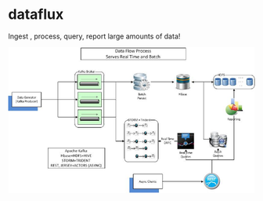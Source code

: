 dataflux
========

Ingest , process, query, report large amounts of data!

![Schematic Diagram](diagrams/DataFlux.jpg)


